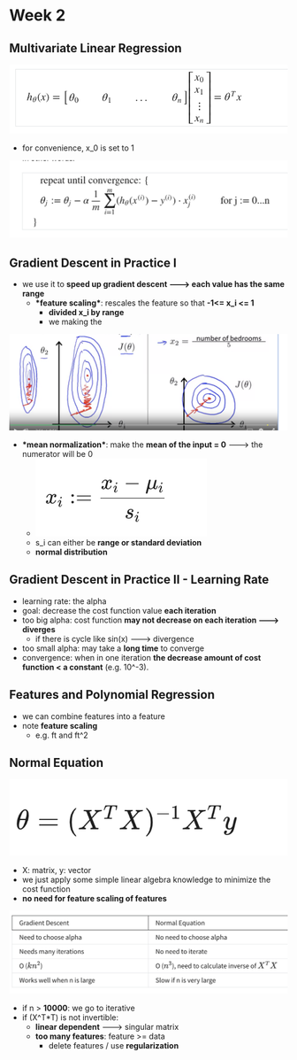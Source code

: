 # Week 2

## Multivariate Linear Regression

![](<.gitbook/assets/Screen Shot 2022-06-14 at 2.35.03 PM.png>)

* for convenience, x\_0 is set to 1

![](<.gitbook/assets/Screen Shot 2022-06-14 at 2.47.34 PM.png>)



## Gradient Descent in Practice I

* we use it to **speed up gradient descent ---> each value has the same range**
  * **\*feature scaling\***: rescales the feature so that **-1<= x\_i <= 1**
    * **divided x\_i by range**
    * we making the&#x20;

![](<.gitbook/assets/Screen Shot 2022-06-15 at 11.45.32 AM.png>)

* **\*mean normalization\***: make the **mean of the input = 0** ---> the numerator will be 0
  * ![](<.gitbook/assets/Screen Shot 2022-06-14 at 3.20.36 PM.png>)
  * s\_i can either be **range or standard deviation**
  * **normal distribution**





## Gradient Descent in Practice II - Learning Rate

* learning rate: the alpha
* goal: decrease the cost function value **each iteration**
* too big alpha: cost function **may not decrease on each iteration ---> diverges**
  * if there is cycle like sin(x) ---> divergence
* too small alpha: may take a **long time** to converge
* convergence: when in one iteration **the decrease amount of cost function < a constant** (e.g. 10^-3).



## Features and Polynomial Regression

* we can combine features into a feature
* note **feature scaling**
  * e.g. ft and ft^2



## Normal Equation

![](<.gitbook/assets/Screen Shot 2022-06-15 at 11.22.36 AM.png>)

* X: matrix, y: vector
* we just apply some simple linear algebra knowledge to minimize the cost function
* **no need for feature scaling of features**

![ ](<.gitbook/assets/Screen Shot 2022-06-15 at 11.24.19 AM.png>)

* if n > **10000**: we go to iterative
* if (X^T\*T) is not invertible:
  * **linear dependent** ---> singular matrix
  * **too many features**: feature >= data
    * delete features / use **regularization**
